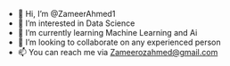 - 👋 Hi, I’m @ZameerAhmed1
- 👀 I’m interested in Data Science
- 🌱 I’m currently learning Machine Learning and Ai
- 💞️ I’m looking to collaborate on any experienced person
- 📫 You can reach me via Zameerozahmed@gmail.com

<!---
ZameerAhmed1/ZameerAhmed1 is a ✨ special ✨ repository because its `README.md` (this file) appears on your GitHub profile.
You can click the Preview link to take a look at your changes.
--->

